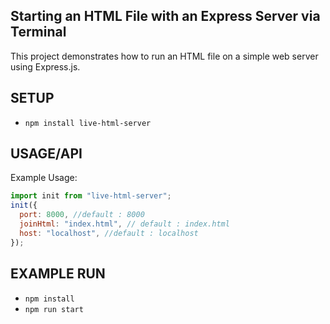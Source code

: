 ## Starting an HTML File with an Express Server via Terminal

This project demonstrates how to run an HTML file on a simple web server using Express.js.

## SETUP

- `npm install live-html-server`

## USAGE/API

Example Usage:

```js
import init from "live-html-server";
init({
  port: 8000, //default : 8000
  joinHtml: "index.html", // default : index.html
  host: "localhost", //default : localhost
});
```

## EXAMPLE RUN

- `npm install`
- `npm run start`
